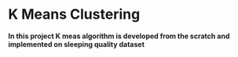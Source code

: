 # K Means Clustering

**In this project K meas algorithm is developed from the scratch and implemented on sleeping quality dataset**
